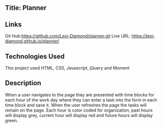 
## Title: Planner

## Links
Git Hub:https://github.com/Lexi-Diamond/planner.git
Live URL: https://lexi-diamond.github.io/planner/

## Technologies Used 
This project used HTML, CSS, Javascript, jQuery and Moment

## Description
When a user navigates to the page they are presented with time blocks for each hour of the work day where they can enter a task into the form in each time block and save it. When the user refreshes the page the tasks will remain on the page. Each hour is color coded for organization, past hours will display grey, current hour will display red and future hours will display green. 



